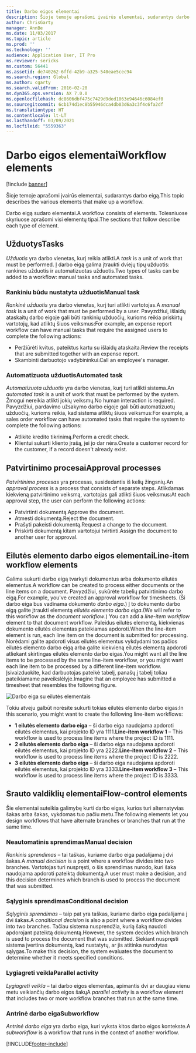 ```yaml
---
title: Darbo eigos elementai
description: Šioje temoje aprašomi įvairūs elementai, sudarantys darbo eigą.
author: ChrisGarty
manager: AnnBe
ms.date: 11/03/2017
ms.topic: article
ms.prod: ''
ms.technology: ''
audience: Application User, IT Pro
ms.reviewer: sericks
ms.custom: 56441
ms.assetid: de740262-6ffd-42b9-a325-540eae5cec94
ms.search.region: Global
ms.author: cgarty
ms.search.validFrom: 2016-02-28
ms.dyn365.ops.version: AX 7.0.0
ms.openlocfilehash: dc8606dbf475c7429d9ded1063e94646c6084ef0
ms.sourcegitcommit: 6cb174d1ec8b55946dca4db03d6a3c3f4c6fa2df
ms.translationtype: HT
ms.contentlocale: lt-LT
ms.lasthandoff: 03/09/2021
ms.locfileid: "5559363"
---
```

# <a name="workflow-elements"></a><span data-ttu-id="9f885-103">Darbo eigos elementai</span><span class="sxs-lookup"><span data-stu-id="9f885-103">Workflow elements</span></span>

[!include [banner](../includes/banner.md)]

<span data-ttu-id="9f885-104">Šioje temoje aprašomi įvairūs elementai, sudarantys darbo eigą.</span><span class="sxs-lookup"><span data-stu-id="9f885-104">This topic describes the various elements that make up a workflow.</span></span>

<span data-ttu-id="9f885-105">Darbo eigą sudaro elementai.</span><span class="sxs-lookup"><span data-stu-id="9f885-105">A workflow consists of elements.</span></span> <span data-ttu-id="9f885-106">Tolesniuose skyriuose aprašomi visi elementų tipai.</span><span class="sxs-lookup"><span data-stu-id="9f885-106">The sections that follow describe each type of element.</span></span>

## <a name="tasks"></a><span data-ttu-id="9f885-107">Užduotys</span><span class="sxs-lookup"><span data-stu-id="9f885-107">Tasks</span></span>

<span data-ttu-id="9f885-108">*Užduotis* yra darbo vienetas, kurį reikia atlikti.</span><span class="sxs-lookup"><span data-stu-id="9f885-108">A *task* is a unit of work that must be performed.</span></span> <span data-ttu-id="9f885-109">Į darbo eigą galima įtraukti dviejų tipų užduotis: rankines užduotis ir automatizuotas užduotis.</span><span class="sxs-lookup"><span data-stu-id="9f885-109">Two types of tasks can be added to a workflow: manual tasks and automated tasks.</span></span>

### <a name="manual-task"></a><span data-ttu-id="9f885-110">Rankiniu būdu nustatyta užduotis</span><span class="sxs-lookup"><span data-stu-id="9f885-110">Manual task</span></span>

<span data-ttu-id="9f885-111">*Rankinė užduotis* yra darbo vienetas, kurį turi atlikti vartotojas.</span><span class="sxs-lookup"><span data-stu-id="9f885-111">A *manual task* is a unit of work that must be performed by a user.</span></span> <span data-ttu-id="9f885-112">Pavyzdžiui, išlaidų ataskaitų darbo eigoje gali būti rankinių užduočių, kurioms reikia priskirtų vartotojų, kad atliktų šiuos veiksmus:</span><span class="sxs-lookup"><span data-stu-id="9f885-112">For example, an expense report workflow can have manual tasks that require the assigned users to complete the following actions:</span></span>

- <span data-ttu-id="9f885-113">Peržiūrėti kvitus, pateiktus kartu su išlaidų ataskaita.</span><span class="sxs-lookup"><span data-stu-id="9f885-113">Review the receipts that are submitted together with an expense report.</span></span>
- <span data-ttu-id="9f885-114">Skambinti darbuotojo vadybininkui.</span><span class="sxs-lookup"><span data-stu-id="9f885-114">Call an employee's manager.</span></span>

### <a name="automated-task"></a><span data-ttu-id="9f885-115">Automatizuota užduotis</span><span class="sxs-lookup"><span data-stu-id="9f885-115">Automated task</span></span>

<span data-ttu-id="9f885-116">*Automatizuota užduotis* yra darbo vienetas, kurį turi atlikti sistema.</span><span class="sxs-lookup"><span data-stu-id="9f885-116">An *automated task* is a unit of work that must be performed by the system.</span></span> <span data-ttu-id="9f885-117">Žmogui nereikia atlikti jokių veiksmų.</span><span class="sxs-lookup"><span data-stu-id="9f885-117">No human interaction is required.</span></span> <span data-ttu-id="9f885-118">Pavyzdžiui, pardavimo užsakymo darbo eigoje gali būti automatizuotų užduočių, kurioms reikia, kad sistema atliktų šiuos veiksmus:</span><span class="sxs-lookup"><span data-stu-id="9f885-118">For example, a sales order workflow can have automated tasks that require the system to complete the following actions:</span></span>

- <span data-ttu-id="9f885-119">Atlikite kredito tikrinimą.</span><span class="sxs-lookup"><span data-stu-id="9f885-119">Perform a credit check.</span></span>
- <span data-ttu-id="9f885-120">Klientui sukurti kliento įrašą, jei jo dar nėra.</span><span class="sxs-lookup"><span data-stu-id="9f885-120">Create a customer record for the customer, if a record doesn't already exist.</span></span>

## <a name="approval-processes"></a><span data-ttu-id="9f885-121">Patvirtinimo procesai</span><span class="sxs-lookup"><span data-stu-id="9f885-121">Approval processes</span></span>

<span data-ttu-id="9f885-122">*Patvirtinimo procesas* yra procesas, susidedantis iš kelių žingsnių.</span><span class="sxs-lookup"><span data-stu-id="9f885-122">An *approval process* is a process that consists of separate steps.</span></span> <span data-ttu-id="9f885-123">Atlikdamas kiekvieną patvirtinimo veiksmą, vartotojas gali atlikti šiuos veiksmus:</span><span class="sxs-lookup"><span data-stu-id="9f885-123">At each approval step, the user can perform the following actions:</span></span>

- <span data-ttu-id="9f885-124">Patvirtinti dokumentą.</span><span class="sxs-lookup"><span data-stu-id="9f885-124">Approve the document.</span></span>
- <span data-ttu-id="9f885-125">Atmesti dokumentą.</span><span class="sxs-lookup"><span data-stu-id="9f885-125">Reject the document.</span></span>
- <span data-ttu-id="9f885-126">Prašyti pakeisti dokumentą.</span><span class="sxs-lookup"><span data-stu-id="9f885-126">Request a change to the document.</span></span>
- <span data-ttu-id="9f885-127">Priskirti dokumentą kitam vartotojui tvirtinti.</span><span class="sxs-lookup"><span data-stu-id="9f885-127">Assign the document to another user for approval.</span></span>

## <a name="line-item-workflow-elements"></a><span data-ttu-id="9f885-128">Eilutės elemento darbo eigos elementai</span><span class="sxs-lookup"><span data-stu-id="9f885-128">Line-item workflow elements</span></span>

<span data-ttu-id="9f885-129">Galima sukurti darbo eigą tvarkyti dokumentus arba dokumento eilutės elementus.</span><span class="sxs-lookup"><span data-stu-id="9f885-129">A workflow can be created to process either documents or the line items on a document.</span></span> <span data-ttu-id="9f885-130">Pavyzdžiui, sukūrėte tabelių patvirtinimo darbo eigą.</span><span class="sxs-lookup"><span data-stu-id="9f885-130">For example, you've created an approval workflow for timesheets.</span></span> <span data-ttu-id="9f885-131">(Ši darbo eiga bus vadinama dokumento *darbo eiga*.) Į to dokumento darbo eigą galite įtraukti elementą *eilutės elemento darbo eiga*.</span><span class="sxs-lookup"><span data-stu-id="9f885-131">(We will refer to this workflow as the *document workflow*.) You can add a *line-item workflow* element to that document workflow.</span></span> <span data-ttu-id="9f885-132">Paleidus eilutės elementą, kiekvienas dokumento eilutės elementas pateikiamas apdoroti.</span><span class="sxs-lookup"><span data-stu-id="9f885-132">When the line-item element is run, each line item on the document is submitted for processing.</span></span> <span data-ttu-id="9f885-133">Norėdami galite apdoroti visus eilutės elementus vykdydami tos pačios eilutės elemento darbo eigą arba galite kiekvieną eilutės elementą apdoroti atliekant skirtingas eilutės elemento darbo eigas.</span><span class="sxs-lookup"><span data-stu-id="9f885-133">You might want all the line items to be processed by the same line-item workflow, or you might want each line item to be processed by a different line-item workflow.</span></span> <span data-ttu-id="9f885-134">Įsivaizduokite, kad darbuotojas pateikė tabelį, panašų į tabelį toliau pateikiamame paveikslėlyje.</span><span class="sxs-lookup"><span data-stu-id="9f885-134">Imagine that an employee has submitted a timesheet that resembles the following figure.</span></span>

![Darbo eiga su eilutės elementais](./media/workflow_lineitemworkflow.gif)

<span data-ttu-id="9f885-136">Tokiu atveju galbūt norėsite sukurti tokias eilutės elemento darbo eigas:</span><span class="sxs-lookup"><span data-stu-id="9f885-136">In this scenario, you might want to create the following line-item workflows:</span></span>

- <span data-ttu-id="9f885-137">**1 eilutės elemento darbo eiga** – ši darbo eiga naudojama apdoroti eilutės elementus, kai projekto ID yra 1111.</span><span class="sxs-lookup"><span data-stu-id="9f885-137">**Line-item workflow 1** – This workflow is used to process line items where the project ID is 1111.</span></span>
- <span data-ttu-id="9f885-138">**2 eilutės elemento darbo eiga** – ši darbo eiga naudojama apdoroti eilutės elementus, kai projekto ID yra 2222.</span><span class="sxs-lookup"><span data-stu-id="9f885-138">**Line-item workflow 2** – This workflow is used to process line items where the project ID is 2222.</span></span>
- <span data-ttu-id="9f885-139">**3 eilutės elemento darbo eiga** – ši darbo eiga naudojama apdoroti eilutės elementus, kai projekto ID yra 3333.</span><span class="sxs-lookup"><span data-stu-id="9f885-139">**Line-item workflow 3** – This workflow is used to process line items where the project ID is 3333.</span></span>

## <a name="flow-control-elements"></a><span data-ttu-id="9f885-140">Srauto valdiklių elementai</span><span class="sxs-lookup"><span data-stu-id="9f885-140">Flow-control elements</span></span>

<span data-ttu-id="9f885-141">Šie elementai suteikia galimybę kurti darbo eigas, kurios turi alternatyvias šakas arba šakas, vykdomas tuo pačiu metu.</span><span class="sxs-lookup"><span data-stu-id="9f885-141">The following elements let you design workflows that have alternate branches or branches that run at the same time.</span></span>

### <a name="manual-decision"></a><span data-ttu-id="9f885-142">Neautomatinis sprendimas</span><span class="sxs-lookup"><span data-stu-id="9f885-142">Manual decision</span></span>

<span data-ttu-id="9f885-143">*Rankinis sprendimas* – tai taškas, kuriame darbo eiga padalijama į dvi šakas.</span><span class="sxs-lookup"><span data-stu-id="9f885-143">A *manual decision* is a point where a workflow divides into two branches.</span></span> <span data-ttu-id="9f885-144">Vartotojas turi nuspręsti, o šis sprendimas nurodo, kuri šaka naudojama apdoroti pateiktą dokumentą.</span><span class="sxs-lookup"><span data-stu-id="9f885-144">A user must make a decision, and this decision determines which branch is used to process the document that was submitted.</span></span>

### <a name="conditional-decision"></a><span data-ttu-id="9f885-145">Sąlyginis sprendimas</span><span class="sxs-lookup"><span data-stu-id="9f885-145">Conditional decision</span></span>

<span data-ttu-id="9f885-146">*Sąlyginis sprendimas* – taip pat yra taškas, kuriame darbo eiga padalijama į dvi šakas.</span><span class="sxs-lookup"><span data-stu-id="9f885-146">A *conditional decision* is also a point where a workflow divides into two branches.</span></span> <span data-ttu-id="9f885-147">Tačiau sistema nusprendžia, kurią šaką naudoti apdorojant pateiktą dokumentą.</span><span class="sxs-lookup"><span data-stu-id="9f885-147">However, the system decides which branch is used to process the document that was submitted.</span></span> <span data-ttu-id="9f885-148">Siekiant nuspręsti sistema įvertina dokumentą, kad nustatytų, ar jis atitinka nurodytas sąlygas.</span><span class="sxs-lookup"><span data-stu-id="9f885-148">To make this decision, the system evaluates the document to determine whether it meets specified conditions.</span></span>

### <a name="parallel-activity"></a><span data-ttu-id="9f885-149">Lygiagreti veikla</span><span class="sxs-lookup"><span data-stu-id="9f885-149">Parallel activity</span></span>

<span data-ttu-id="9f885-150">*Lygiagreti veikla* – tai darbo eigos elementas, apimantis dvi ar daugiau vienu metu veikiančių darbo eigos šakų</span><span class="sxs-lookup"><span data-stu-id="9f885-150">A *parallel activity* is a workflow element that includes two or more workflow branches that run at the same time.</span></span>

### <a name="subworkflow"></a><span data-ttu-id="9f885-151">Antrinė darbo eiga</span><span class="sxs-lookup"><span data-stu-id="9f885-151">Subworkflow</span></span>

<span data-ttu-id="9f885-152">*Antrinė darbo eiga* yra darbo eiga, kuri vyksta kitos darbo eigos kontekste.</span><span class="sxs-lookup"><span data-stu-id="9f885-152">A *subworkflow* is a workflow that runs in the context of another workflow.</span></span>


[!INCLUDE[footer-include](../../../includes/footer-banner.md)]